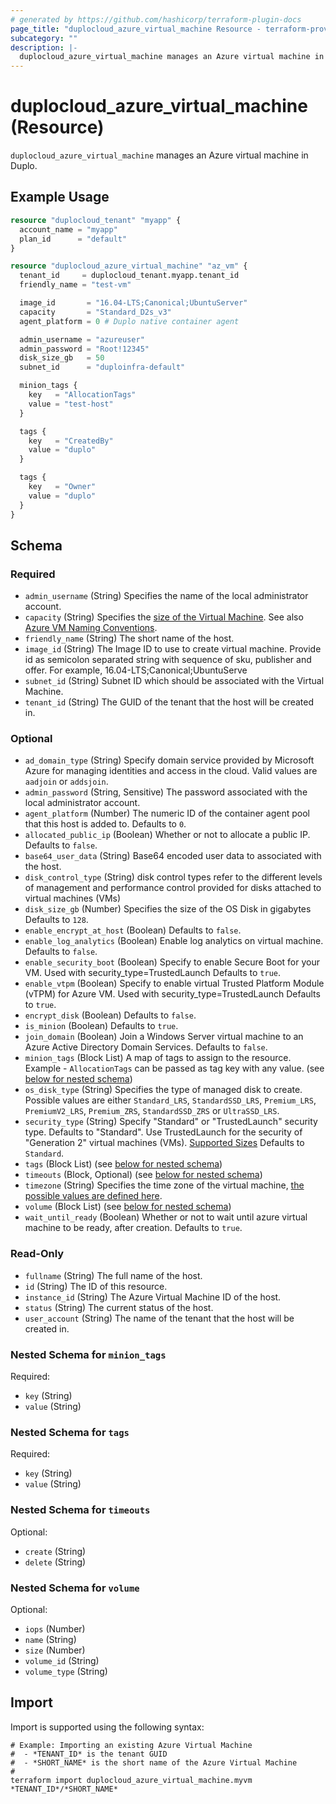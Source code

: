 ```yaml
---
# generated by https://github.com/hashicorp/terraform-plugin-docs
page_title: "duplocloud_azure_virtual_machine Resource - terraform-provider-duplocloud"
subcategory: ""
description: |-
  duplocloud_azure_virtual_machine manages an Azure virtual machine in Duplo.
---
```


# duplocloud_azure_virtual_machine (Resource)

`duplocloud_azure_virtual_machine` manages an Azure virtual machine in Duplo.

## Example Usage

```terraform
resource "duplocloud_tenant" "myapp" {
  account_name = "myapp"
  plan_id      = "default"
}

resource "duplocloud_azure_virtual_machine" "az_vm" {
  tenant_id     = duplocloud_tenant.myapp.tenant_id
  friendly_name = "test-vm"

  image_id       = "16.04-LTS;Canonical;UbuntuServer"
  capacity       = "Standard_D2s_v3"
  agent_platform = 0 # Duplo native container agent

  admin_username = "azureuser"
  admin_password = "Root!12345"
  disk_size_gb   = 50
  subnet_id      = "duploinfra-default"

  minion_tags {
    key   = "AllocationTags"
    value = "test-host"
  }

  tags {
    key   = "CreatedBy"
    value = "duplo"
  }

  tags {
    key   = "Owner"
    value = "duplo"
  }
}
```

<!-- schema generated by tfplugindocs -->
## Schema

### Required

- `admin_username` (String) Specifies the name of the local administrator account.
- `capacity` (String) Specifies the [size of the Virtual Machine](https://docs.microsoft.com/azure/virtual-machines/sizes-general). See also [Azure VM Naming Conventions](https://docs.microsoft.com/azure/virtual-machines/vm-naming-conventions).
- `friendly_name` (String) The short name of the host.
- `image_id` (String) The Image ID to use to create virtual machine. Provide id as semicolon separated string with sequence of sku, publisher and offer. For example, 16.04-LTS;Canonical;UbuntuServe
- `subnet_id` (String) Subnet ID which should be associated with the Virtual Machine.
- `tenant_id` (String) The GUID of the tenant that the host will be created in.

### Optional

- `ad_domain_type` (String) Specify domain service provided by Microsoft Azure for managing identities and access in the cloud. Valid values are `aadjoin` or `addsjoin`.
- `admin_password` (String, Sensitive) The password associated with the local administrator account.
- `agent_platform` (Number) The numeric ID of the container agent pool that this host is added to. Defaults to `0`.
- `allocated_public_ip` (Boolean) Whether or not to allocate a public IP. Defaults to `false`.
- `base64_user_data` (String) Base64 encoded user data to associated with the host.
- `disk_control_type` (String) disk control types refer to the different levels of management and performance control provided for disks attached to virtual machines (VMs)
- `disk_size_gb` (Number) Specifies the size of the OS Disk in gigabytes Defaults to `128`.
- `enable_encrypt_at_host` (Boolean) Defaults to `false`.
- `enable_log_analytics` (Boolean) Enable log analytics on virtual machine. Defaults to `false`.
- `enable_security_boot` (Boolean) Specify to enable Secure Boot for your VM. Used with security_type=TrustedLaunch Defaults to `true`.
- `enable_vtpm` (Boolean) Specify to enable virtual Trusted Platform Module (vTPM) for Azure VM. Used with security_type=TrustedLaunch Defaults to `true`.
- `encrypt_disk` (Boolean) Defaults to `false`.
- `is_minion` (Boolean) Defaults to `true`.
- `join_domain` (Boolean) Join a Windows Server virtual machine to an Azure Active Directory Domain Services. Defaults to `false`.
- `minion_tags` (Block List) A map of tags to assign to the resource. Example - `AllocationTags` can be passed as tag key with any value. (see [below for nested schema](#nestedblock--minion_tags))
- `os_disk_type` (String) Specifies the type of managed disk to create. Possible values are either `Standard_LRS`, `StandardSSD_LRS`, `Premium_LRS`, `PremiumV2_LRS`, `Premium_ZRS`, `StandardSSD_ZRS` or `UltraSSD_LRS`.
- `security_type` (String) Specify "Standard" or "TrustedLaunch" security type. Defaults to "Standard". 
			Use TrustedLaunch for the security of "Generation 2" virtual machines (VMs). 
			[Supported Sizes](https://learn.microsoft.com/en-us/azure/virtual-machines/trusted-launch#virtual-machines-sizes)
			 Defaults to `Standard`.
- `tags` (Block List) (see [below for nested schema](#nestedblock--tags))
- `timeouts` (Block, Optional) (see [below for nested schema](#nestedblock--timeouts))
- `timezone` (String) Specifies the time zone of the virtual machine, [the possible values are defined here](https://jackstromberg.com/2017/01/list-of-time-zones-consumed-by-azure/).
- `volume` (Block List) (see [below for nested schema](#nestedblock--volume))
- `wait_until_ready` (Boolean) Whether or not to wait until azure virtual machine to be ready, after creation. Defaults to `true`.

### Read-Only

- `fullname` (String) The full name of the host.
- `id` (String) The ID of this resource.
- `instance_id` (String) The Azure Virtual Machine ID of the host.
- `status` (String) The current status of the host.
- `user_account` (String) The name of the tenant that the host will be created in.

<a id="nestedblock--minion_tags"></a>
### Nested Schema for `minion_tags`

Required:

- `key` (String)
- `value` (String)


<a id="nestedblock--tags"></a>
### Nested Schema for `tags`

Required:

- `key` (String)
- `value` (String)


<a id="nestedblock--timeouts"></a>
### Nested Schema for `timeouts`

Optional:

- `create` (String)
- `delete` (String)


<a id="nestedblock--volume"></a>
### Nested Schema for `volume`

Optional:

- `iops` (Number)
- `name` (String)
- `size` (Number)
- `volume_id` (String)
- `volume_type` (String)

## Import

Import is supported using the following syntax:

```shell
# Example: Importing an existing Azure Virtual Machine
#  - *TENANT_ID* is the tenant GUID
#  - *SHORT_NAME* is the short name of the Azure Virtual Machine
#
terraform import duplocloud_azure_virtual_machine.myvm *TENANT_ID*/*SHORT_NAME*
```
